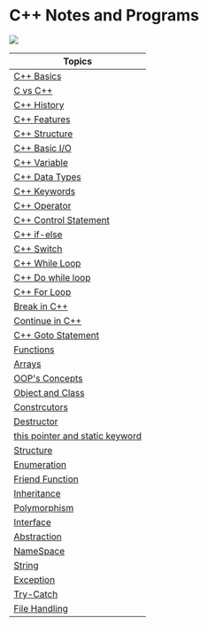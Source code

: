 # C++ Notes and Programs


![](https://upload.wikimedia.org/wikipedia/commons/thumb/1/18/ISO_C%2B%2B_Logo.svg/1200px-ISO_C%2B%2B_Logo.svg.png)


|Topics|
|------|
|[C++ Basics](./src/C%2B%2B%20Basics/cpp.md)|
|[C vs C++](./src/C%2B%2B%20Basics/Differencebtwcandcpp.md)|
|[C++ History](./src/C%2B%2B%20Basics/History.md)|
|[C++ Features](./src/C%2B%2B%20Basics/Features.md)|
|[C++ Structure](./src/C%2B%2B%20Basics/CStructure.md)|
|[C++ Basic I/O](./src/C%2B%2B%20Basics/Cppio.md)|
|[C++ Variable](./src/C%2B%2B%20Basics/Variable.md)|
|[C++ Data Types](./src/C%2B%2B%20Basics/datatypes.md)|
|[C++ Keywords](./src/C%2B%2B%20Basics/Keywords.md)|
|[C++ Operator](./src/C%2B%2B%20Basics/Operator.md)|
|[C++ Control Statement](./src/ControlStatement)|
|[C++ if-else](./src/ControlStatement/if-else.md)|
|[C++ Switch](./src/ControlStatement/switch.md)|
|[C++ While Loop](./src/Iterative/while.md)|
|[C++ Do while loop](./src/Iterative/Do-While.md)|
|[C++ For Loop](./src/Iterative/forloop.md)|
|[Break in C++](./src/Iterative/Break.md)|
|[Continue in C++](./src/Iterative/Continue.md)|
|[C++ Goto Statement](./src/Iterative/Goto.md)|
|[Functions](./src/Functions/Functions.md)|
|[Arrays](./src/Array/Array.md)|
|[OOP's Concepts](./src/OOPs/OOPs.md)|
|[Object and Class](./src/OOPs/OOPs.md)|
|[Constrcutors](./src/OOPs/Constructor.md)|
|[Destructor](./src/OOPs/desctructor.md)|
|[this pointer and static keyword](./src/OOPs/this.md)|
|[Structure](./src/OOPs/struct.md)|
|[Enumeration](./src/OOPs/enum.md)|
|[Friend Function](./src/OOPs/firend.md)|
|[Inheritance](./src/Inheritance/Inheritance.md)|
|[Polymorphism](./src/Polymorphism/Polymorphism.md)|
|[Interface](./src/Abstraction/interface.md)|
|[Abstraction](./src/Abstraction/Abstraction.md)|
|[NameSpace](./src/Namespace/Namespace.md)|
|[String](./src/String/String.md)|
|[Exception](./src/Exception/Exception.md)|
|[Try-Catch](./src/Exception/trycatch.md)|
|[File Handling](./src/Files/Files.md)|
